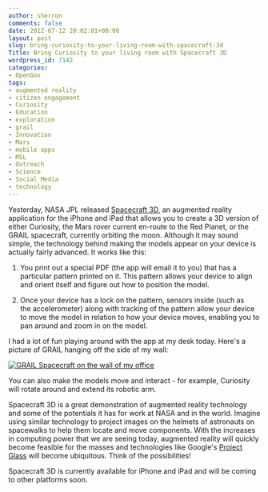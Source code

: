 ```yaml
---
author: sherron
comments: false
date: 2012-07-12 20:02:01+00:00
layout: post
slug: bring-curiosity-to-your-living-room-with-spacecraft-3d
Title: Bring Curiosity to your living room with Spacecraft 3D
wordpress_id: 7142
categories:
- OpenGov
tags:
- augmented reality
- citizen engagement
- Curiosity
- Education
- exploration
- grail
- Innovation
- Mars
- mobile apps
- MSL
- Outreach
- Science
- Social Media
- technology
---
```


Yesterday, NASA JPL released [Spacecraft 3D](http://itunes.apple.com/us/app/spacecraft-3d/id541089908?mt=8), an augmented reality application for the iPhone and iPad that allows you to create a 3D version of either Curiosity, the Mars rover current en-route to the Red Planet, or the GRAIL spacecraft, currently orbiting the moon. Although it may sound simple, the technology behind making the models appear on your device is actually fairly advanced. It works like this:



	
  1. You print out a special PDF (the app will email it to you) that has a particular pattern printed on it. This pattern allows your device to align and orient itself and figure out how to position the model.

	
  2. Once your device has a lock on the pattern, sensors inside (such as the accelerometer) along with tracking of the pattern allow your device to move the model in relation to how your device moves, enabling you to pan around and zoom in on the model.


I had a lot of fun playing around with the app at my desk today. Here's a picture of GRAIL hanging off the side of my wall:


[![GRAIL Spacecraft on the wall of my office](http://open.nasa.gov/wp-content/uploads/2012/07/grailonwall.jpg)](http://open.nasa.gov/wp-content/uploads/2012/07/grailonwall.jpg)


You can also make the models move and interact - for example, Curiosity will rotate around and extend its robotic arm.

Spacecraft 3D is a great demonstration of augmented reality technology and some of the potentials it has for work at NASA and in the world. Imagine using similar technology to project images on the helmets of astronauts on spacewalks to help them locate and move components. With the increases in computing power that we are seeing today, augmented reality will quickly become feasible for the masses and technologies like Google's [Project Glass](https://plus.google.com/u/0/111626127367496192147/posts) will become ubiquitous. Think of the possibilities!

Spacecraft 3D is currently available for iPhone and iPad and will be coming to other platforms soon.

